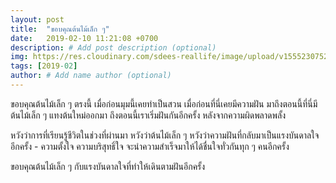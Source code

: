 ```yaml
---
layout: post
title:  "ขอบคุณต้นไม้เล็ก ๆ"
date:   2019-02-10 11:21:08 +0700
description: # Add post description (optional)
img: https://res.cloudinary.com/sdees-reallife/image/upload/v1555230752/IMG_20190210_103322048.jpg # Add image post (optional)
tags: [2019-02]
author: # Add name author (optional)
---
```

ขอบคุณต้นไม้เล็ก ๆ ตรงนี้ เมื่อก่อนมุมนี้เคยทำเป็นสวน เมื่อก่อนที่นี่เคยมีความฝัน มาถึงตอนนี้ที่นี่มีต้นไม้เล็ก ๆ แทงต้นใหม่ออกมา ถึงตอนนี้เราเริ่มฝันกันอีกครั้ง หลังจากความผิดพลาดพลั้ง

หวังว่าการที่เรียนรู้ชีวิตในช่วงที่ผ่านมา หวังว่าต้นไม้เล็ก ๆ หวังว่าความฝันที่กลับมาเป็นแรงบันดาลใจอีกครั้ง - ความตั้งใจ ความบริสุทธิ์ใจ จะนำความสำเร็จมาให้ได้ชื่นใจทั่วกันทุก ๆ คนอีกครั้ง

ขอบคุณต้นไม้เล็ก ๆ กับแรงบันดาลใจที่ทำให้เดินตามฝันอีกครั้ง
